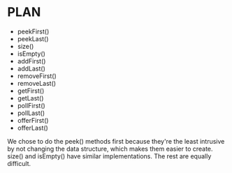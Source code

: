 # PLAN
- peekFirst()
- peekLast()
- size()
- isEmpty()
- addFirst()
- addLast()
- removeFirst()
- removeLast()
- getFirst()
- getLast()
- pollFirst()
- pollLast()
- offerFirst()
- offerLast()

We chose to do the peek() methods first because they're the least intrusive by not changing the data structure, which makes them easier to create. size() and isEmpty() have similar implementations. The rest are equally difficult. 
